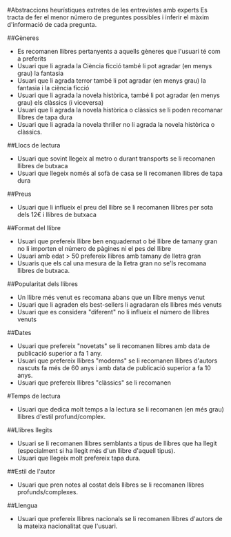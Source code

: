 #Abstraccions heurístiques extretes de les entrevistes amb experts
Es tracta de fer el menor número de preguntes possibles i inferir el màxim d'informació de cada pregunta.

##Gèneres
- Es recomanen llibres pertanyents a aquells gèneres que l'usuari té com a preferits
- Usuari que li agrada la Ciència ficció també li pot agradar (en menys grau) la fantasia
- Usuari que li agrada terror també li pot agradar (en menys grau) la fantasia i la ciència ficció
- Usuari que li agrada la novela històrica, també li pot agradar (en menys grau) els clàssics (i viceversa)
- Usuari que li agrada la novela històrica o clàssics se li poden recomanar llibres de tapa dura
- Usuari que li agrada la novela thriller no li agrada la novela històrica o clàssics.


##Llocs de lectura
- Usuari que sovint llegeix al metro o durant transports se li recomanen llibres de butxaca
- Usuari que llegeix només al sofà de casa se li recomanen llibres de tapa dura

##Preus
- Usuari que li influeix el preu del llibre se li recomanen llibres per sota dels 12€ i llibres de butxaca

##Format del llibre
- Usuari que prefereix llibre ben enquadernat o bé llibre de tamany gran no li importen el número de pàgines ni el pes del llibre
- Usuari amb edat > 50 prefereix llibres amb tamany de lletra gran
- Usuaris que els cal una mesura de la lletra gran no se'ls recomana llibres de butxaca.

##Popularitat dels llibres
- Un llibre més venut es recomana abans que un llibre menys venut
- Usuari que li agraden els best-sellers li agradaran els llibres més venuts
- Usuari que es considera "diferent" no li influeix el número de llibres venuts

##Dates
- Usuari que prefereix "novetats" se li recomanen llibres amb data de publicació superior a fa 1 any.
- Usuari que prefereix llibres "moderns" se li recomanen llibres d'autors nascuts fa més de 60 anys i amb data de publicació superior a fa 10 anys.
- Usuari que prefereix llibres "clàssics" se li recomanen

#Temps de lectura
- Usuari que dedica molt temps a la lectura se li recomanen (en més grau) llibres d'estil profund/complex.

##Llibres llegits
- Usuari se li recomanen llibres semblants a tipus de llibres que ha llegit (especialment si ha llegit més d'un llibre d'aquell tipus). 
- Usuari que llegeix molt prefereix tapa dura.

##Estil de l'autor
- Usuari que pren notes al costat dels llibres se li recomanen llibres profunds/complexes.

##Llengua
- Usuari que prefereix llibres nacionals se li recomanen llibres d'autors de la mateixa nacionalitat que l'usuari.
